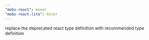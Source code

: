 ```yaml
---
"mobx-react": minor
"mobx-react-lite": minor
---
```


replace the deprecated react type definition with recommended type definition
